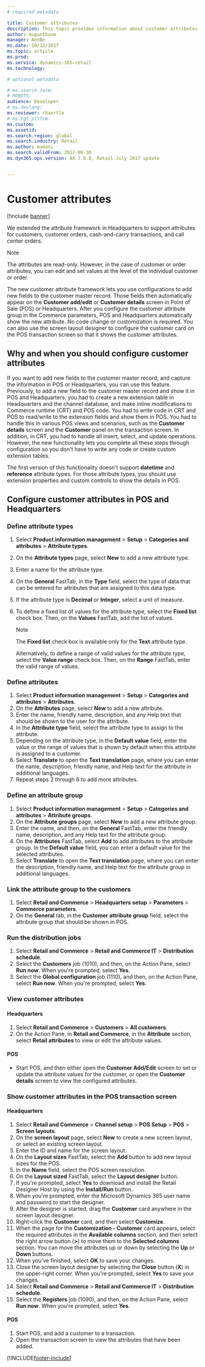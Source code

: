 ```yaml
---
# required metadata

title: Customer attributes
description: This topic provides information about customer attributes and explains how you can use configurations to add new fields to the customer master record.
author: mugunthanm 
manager: AnnBe
ms.date: 10/12/2017
ms.topic: article
ms.prod: 
ms.service: dynamics-365-retail
ms.technology: 

# optional metadata

# ms.search.form: 
# ROBOTS: 
audience: Developer
# ms.devlang: 
ms.reviewer: rhaertle
# ms.tgt_pltfrm: 
ms.custom: 
ms.assetid: 
ms.search.region: global
ms.search.industry: Retail
ms.author: mumani
ms.search.validFrom: 2017-06-30 
ms.dyn365.ops.version: AX 7.0.0, Retail July 2017 update


---
```


# Customer attributes

[!include [banner](../../includes/banner.md)]

We extended the attribute framework in Headquarters to support attributes for customers, customer orders, cash-and-carry transactions, and call center orders.

> [!NOTE]
> The attributes are read-only. However, in the case of customer or order attributes, you can edit and set values at the level of the individual customer or order.

The new customer attribute framework lets you use configurations to add new fields to the customer master record. Those fields then automatically appear on the **Customer add/edit** or **Customer details** screen in Point of Sale (POS) or Headquarters. After you configure the customer attribute group in the Commerce parameters, POS and Headquarters automatically show the new attribute. No code change or customization is required. You can also use the screen layout designer to configure the customer card on the POS transaction screen so that it shows the customer attributes.

## Why and when you should configure customer attributes

If you want to add new fields to the customer master record, and capture the information in POS or Headquarters, you can use this feature. Previously, to add a new field to the customer master record and show it in POS and Headquarters, you had to create a new extension table in Headquarters and the channel database, and make inline modifications to Commerce runtime (CRT) and POS code. You had to write code in CRT and POS to read/write to the extension fields and show them in POS. You had to handle this in various POS views and scenarios, such as the **Customer details** screen and the **Customer** panel on the transaction screen. In addition, in CRT, you had to handle all insert, select, and update operations. However, the new functionality lets you complete all these steps through configuration so you don't have to write any code or create custom extension tables.

The first version of this functionality doesn't support **datetime** and **reference** attribute types. For those attribute types, you should use extension properties and custom controls to show the details in POS.

## Configure customer attributes in POS and Headquarters

### Define attribute types

1. Select **Product information management** > **Setup** &gt; **Categories and attributes** > **Attribute types**.
2. On the **Attribute types** page, select **New** to add a new attribute type.
3. Enter a name for the attribute type.
4. On the **General** FastTab, in the **Type** field, select the type of data that can be entered for attributes that are assigned to this data type.
5. If the attribute type is **Decimal** or **Integer**, select a unit of measure.
6. To define a fixed list of values for the attribute type, select the **Fixed list** check box. Then, on the **Values** FastTab, add the list of values.

    > [!NOTE]
    > The **Fixed list** check box is available only for the **Text** attribute type.

    Alternatively, to define a range of valid values for the attribute type, select the **Value range** check box. Then, on the **Range** FastTab, enter the valid range of values.

### Define attributes

1. Select **Product information management** > **Setup** > **Categories and attributes** > **Attributes**.
2. On the **Attributes** page, select **New** to add a new attribute.
3. Enter the name, friendly name, description, and any Help text that should be shown to the user for the attribute.
4. In the **Attribute type** field, select the attribute type to assign to the attribute.
5. Depending on the attribute type, in the **Default value** field, enter the value or the range of values that is shown by default when this attribute is assigned to a customer.
6. Select **Translate** to open the **Text translation** page, where you can enter the name, description, friendly name, and Help text for the attribute in additional languages.
7. Repeat steps 2 through 6 to add more attributes.

### Define an attribute group

1. Select **Product information management** > **Setup** > **Categories and attributes** > **Attribute groups**.
2. On the **Attribute groups** page, select **New** to add a new attribute group.
3. Enter the name, and then, on the **General** FastTab, enter the friendly name, description, and any Help text for the attribute group.
4. On the **Attributes** FastTab, select **Add** to add attributes to the attribute group. In the **Default value** field, you can enter a default value for the selected attributes.
5. Select **Translate** to open the **Text translation** page, where you can enter the description, friendly name, and Help text for the attribute group in additional languages.

### Link the attribute group to the customers

1. Select **Retail and Commerce** > **Headquarters setup** > **Parameters** > **Commerce parameters**.
2. On the **General** tab, in the **Customer attribute group** field, select the attribute group that should be shown in POS.

### Run the distribution jobs

1. Select **Retail and Commerce** > **Retail and Commerce IT** > **Distribution schedule**.
2. Select the **Customers** job (1010), and then, on the Action Pane, select **Run now**. When you're prompted, select **Yes**.
3. Select the **Global configuration** job (1110), and then, on the Action Pane, select **Run now**. When you're prompted, select **Yes**.

### View customer attributes

#### Headquarters

1. Select **Retail and Commerce** > **Customers** > **All customers**.
2. On the Action Pane, in **Retail and Commerce**, in the **Attribute** section, select **Retail attributes** to view or edit the attribute values.

#### POS

- Start POS, and then either open the **Customer Add/Edit** screen to set or update the attribute values for the customer, or open the **Customer details** screen to view the configured attributes.

### Show customer attributes in the POS transaction screen

#### Headquarters

1. Select **Retail and Commerce** > **Channel setup** > **POS Setup** > **POS** > **Screen layouts**.
2. On the **screen layout** page, select **New** to create a new screen layout, or select an existing screen layout.
3. Enter the ID and name for the screen layout.
4. On the **Layout sizes** FastTab, select the **Add** button to add new layout sizes for the POS.
5. In the **Name** field, select the POS screen resolution.
6. On the **Layout sized** FastTab, select the **Layout designer** button.
7. If you're prompted, select **Yes** to download and install the Retail Designer Host by using the **Install/Run** button.
8. When you're prompted, enter the Microsoft Dynamics 365 user name and password to start the designer.
9. After the designer is started, drag the **Customer** card anywhere in the screen layout designer.
10. Right-click the **Customer** card, and then select **Customize**.
11. When the page for the **Customization - Customer** card appears, select the required attributes in the **Available columns** section, and then select the right arrow button (**>**) to move them to the **Selected columns** section. You can move the attributes up or down by selecting the **Up** or **Down** buttons.
12. When you've finished, select **OK** to save your changes.
13. Close the screen layout designer by selecting the **Close** button (**X**) in the upper-right corner. When you're prompted, select **Yes** to save your changes.
14. Select **Retail and Commerce** &gt; **Retail and Commerce IT** &gt; **Distribution schedule**.
15. Select the **Registers** job (1090), and then, on the Action Pane, select **Run now**. When you're prompted, select **Yes**.

#### POS

1. Start POS, and add a customer to a transaction.
2. Open the transaction screen to view the attributes that have been added.


[!INCLUDE[footer-include](../../includes/footer-banner.md)]